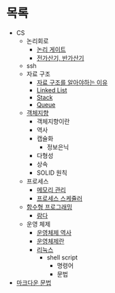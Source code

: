 # 목록 
+ CS
    + 논리회로
        + [논리 게이트](https://github.com/ese111/Today-I-Learn/blob/main/digitalLogicCode/digitalLogic.md)
        + [전가산기, 반가산기](https://github.com/ese111/Today-I-Learn/blob/main/digitalLogicCode/adder.md)
    + ssh
    - 자료 구조
        - [자료 구조를 알아야하는 이유](./dataStructure/whyDataStruture.md)
        - [Linked List](./dataStructure/linkedList.md)
        - [Stack](./dataStructure/stack.md)
        - [Queue](./dataStructure/queue.md)
    - [객체지향](./oop/oop.md)
        - 객체지향이란
        - 역사
        - 캡슐화
            - 정보은닉
        - 다형성
        - 상속
        - SOLID 원칙
    - 프로세스
        - [메모리 관리](./processMemory/memoryManagement.md)
        - [프로세스 스케쥴러](./os/Process.md)
    - [함수형 프로그래밍](./Functional/Functional.md)
        - [람다](./Functional/Lamda.md)
    - 운영 체제
        - [운영체제 역사](./os/OsHistory.md)
        - [운영체제란](./os/Os.md)
        + [리눅스](./linux/linux.md)
            + shell script
                + 명령어
                + 문법
+ [마크다운 문법](https://github.com/ese111/MyStudyDirectoryDictionary/blob/main/markDown.md#%EB%B2%88%ED%98%B8)